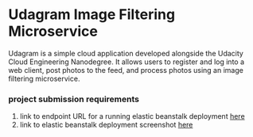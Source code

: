 # Udagram Image Filtering Microservice

Udagram is a simple cloud application developed alongside the Udacity Cloud Engineering Nanodegree. It allows users to register and log into a web client, post photos to the feed, and process photos using an image filtering microservice.


### project submission requirements

1.  link to endpoint URL for a running elastic beanstalk deployment [here](http://udagram-dev-mo-dev.us-east-1.elasticbeanstalk.com/)
2. link to elastic beanstalk deployment screenshot [here](https://github.com/MoKhaled3003/Udagram-Cloud-Project/blob/master/deployment_screenshots/EB%20ScreenShot.PNG)

